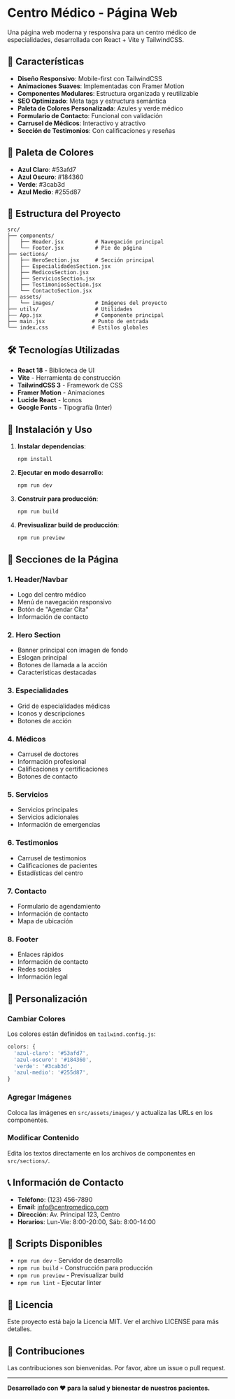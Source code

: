 # Centro Médico - Página Web

Una página web moderna y responsiva para un centro médico de especialidades, desarrollada con React + Vite y TailwindCSS.

## 🚀 Características

- **Diseño Responsivo**: Mobile-first con TailwindCSS
- **Animaciones Suaves**: Implementadas con Framer Motion
- **Componentes Modulares**: Estructura organizada y reutilizable
- **SEO Optimizado**: Meta tags y estructura semántica
- **Paleta de Colores Personalizada**: Azules y verde médico
- **Formulario de Contacto**: Funcional con validación
- **Carrusel de Médicos**: Interactivo y atractivo
- **Sección de Testimonios**: Con calificaciones y reseñas

## 🎨 Paleta de Colores

- **Azul Claro**: #53afd7
- **Azul Oscuro**: #184360
- **Verde**: #3cab3d
- **Azul Medio**: #255d87

## 📁 Estructura del Proyecto

```
src/
├── components/
│   ├── Header.jsx          # Navegación principal
│   └── Footer.jsx          # Pie de página
├── sections/
│   ├── HeroSection.jsx     # Sección principal
│   ├── EspecialidadesSection.jsx
│   ├── MedicosSection.jsx
│   ├── ServiciosSection.jsx
│   ├── TestimoniosSection.jsx
│   └── ContactoSection.jsx
├── assets/
│   └── images/             # Imágenes del proyecto
├── utils/                  # Utilidades
├── App.jsx                 # Componente principal
├── main.jsx               # Punto de entrada
└── index.css              # Estilos globales
```

## 🛠️ Tecnologías Utilizadas

- **React 18** - Biblioteca de UI
- **Vite** - Herramienta de construcción
- **TailwindCSS 3** - Framework de CSS
- **Framer Motion** - Animaciones
- **Lucide React** - Iconos
- **Google Fonts** - Tipografía (Inter)

## 🚀 Instalación y Uso

1. **Instalar dependencias**:
   ```bash
   npm install
   ```

2. **Ejecutar en modo desarrollo**:
   ```bash
   npm run dev
   ```

3. **Construir para producción**:
   ```bash
   npm run build
   ```

4. **Previsualizar build de producción**:
   ```bash
   npm run preview
   ```

## 📱 Secciones de la Página

### 1. Header/Navbar
- Logo del centro médico
- Menú de navegación responsivo
- Botón de "Agendar Cita"
- Información de contacto

### 2. Hero Section
- Banner principal con imagen de fondo
- Eslogan principal
- Botones de llamada a la acción
- Características destacadas

### 3. Especialidades
- Grid de especialidades médicas
- Iconos y descripciones
- Botones de acción

### 4. Médicos
- Carrusel de doctores
- Información profesional
- Calificaciones y certificaciones
- Botones de contacto

### 5. Servicios
- Servicios principales
- Servicios adicionales
- Información de emergencias

### 6. Testimonios
- Carrusel de testimonios
- Calificaciones de pacientes
- Estadísticas del centro

### 7. Contacto
- Formulario de agendamiento
- Información de contacto
- Mapa de ubicación

### 8. Footer
- Enlaces rápidos
- Información de contacto
- Redes sociales
- Información legal

## 🎯 Personalización

### Cambiar Colores
Los colores están definidos en `tailwind.config.js`:
```javascript
colors: {
  'azul-claro': '#53afd7',
  'azul-oscuro': '#184360',
  'verde': '#3cab3d',
  'azul-medio': '#255d87',
}
```

### Agregar Imágenes
Coloca las imágenes en `src/assets/images/` y actualiza las URLs en los componentes.

### Modificar Contenido
Edita los textos directamente en los archivos de componentes en `src/sections/`.

## 📞 Información de Contacto

- **Teléfono**: (123) 456-7890
- **Email**: info@centromedico.com
- **Dirección**: Av. Principal 123, Centro
- **Horarios**: Lun-Vie: 8:00-20:00, Sáb: 8:00-14:00

## 🔧 Scripts Disponibles

- `npm run dev` - Servidor de desarrollo
- `npm run build` - Construcción para producción
- `npm run preview` - Previsualizar build
- `npm run lint` - Ejecutar linter

## 📄 Licencia

Este proyecto está bajo la Licencia MIT. Ver el archivo LICENSE para más detalles.

## 🤝 Contribuciones

Las contribuciones son bienvenidas. Por favor, abre un issue o pull request.

---

**Desarrollado con ❤️ para la salud y bienestar de nuestros pacientes.**